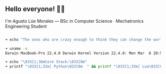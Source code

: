 ## Hello everyone! 👋🏻

I'm Agusto Lúe Morales — BSc in Computer Science · Mechatronics Engineering Student


```zsh

➜ echo "The ones who are crazy enough to think they can change the world are the ones who do."

➜ uname -a
Darwin MacBook-Pro 22.4.0 Darwin Kernel Version 22.4.0: Mon Mar  6 20:59:28 PST 2023; root:xnu-8796.101.5~3/RELEASE_ARM64_T6000 arm64

➜ echo "\033[1;36mCore Stack:\033[0m"
➜ printf "\033[1;32m│ Python\033[0m  " && printf "\033[1;33m│ Lua\033[0m  " && printf "\033[1;34m│ Shell\033[0m  " && printf "\033[1;35m│ Node.js\033[0m\n"

```
